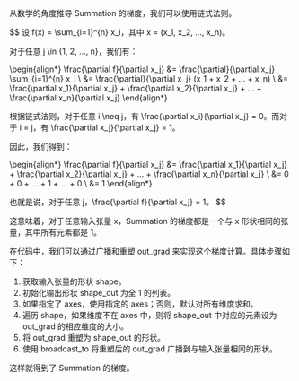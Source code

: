 从数学的角度推导 Summation 的梯度，我们可以使用链式法则。

$$
设 f(x) = \sum_{i=1}^{n} x_i，其中 x = (x_1, x_2, ..., x_n)。

对于任意 j \in \{1, 2, ..., n\}，我们有：

\begin{align*}
\frac{\partial f}{\partial x_j} &= \frac{\partial}{\partial x_j} \sum_{i=1}^{n} x_i \\
&= \frac{\partial}{\partial x_j} (x_1 + x_2 + ... + x_n) \\
&= \frac{\partial x_1}{\partial x_j} + \frac{\partial x_2}{\partial x_j} + ... + \frac{\partial x_n}{\partial x_j}
\end{align*}

根据链式法则，对于任意 i \neq j，有 \frac{\partial x_i}{\partial x_j} = 0。而对于 i = j，有 \frac{\partial x_j}{\partial x_j} = 1。

因此，我们得到：

\begin{align*}
\frac{\partial f}{\partial x_j} &= \frac{\partial x_1}{\partial x_j} + \frac{\partial x_2}{\partial x_j} + ... + \frac{\partial x_n}{\partial x_j} \\
&= 0 + 0 + ... + 1 + ... + 0 \\
&= 1
\end{align*}

也就是说，对于任意 j，\frac{\partial f}{\partial x_j} = 1。
$$

这意味着，对于任意输入张量 x，Summation 的梯度都是一个与 x 形状相同的张量，其中所有元素都是 1。


在代码中，我们可以通过广播和重塑 out_grad 来实现这个梯度计算。具体步骤如下：

1. 获取输入张量的形状 shape。
2. 初始化输出形状 shape_out 为全 1 的列表。
3. 如果指定了 axes，使用指定的 axes；否则，默认对所有维度求和。
4. 遍历 shape，如果维度不在 axes 中，则将 shape_out 中对应的元素设为 out_grad 的相应维度的大小。
5. 将 out_grad 重塑为 shape_out 的形状。
6. 使用 broadcast_to 将重塑后的 out_grad 广播到与输入张量相同的形状。

这样就得到了 Summation 的梯度。